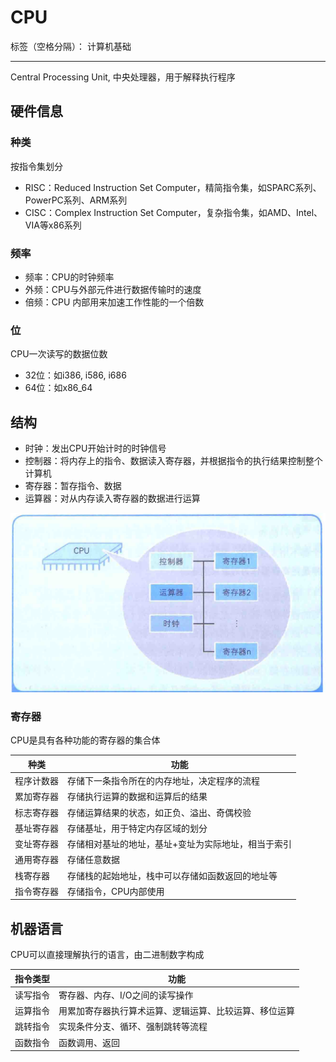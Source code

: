 # CPU

标签（空格分隔）： 计算机基础

---

Central Processing Unit, 中央处理器，用于解释执行程序

## 硬件信息

### 种类

按指令集划分

* RISC：Reduced Instruction Set Computer，精简指令集，如SPARC系列、PowerPC系列、ARM系列
* CISC：Complex Instruction Set Computer，复杂指令集，如AMD、Intel、VIA等x86系列

### 频率

* 频率：CPU的时钟频率
* 外频：CPU与外部元件进行数据传输时的速度
* 倍频：CPU 内部用来加速工作性能的一个倍数

### 位

CPU一次读写的数据位数

* 32位：如i386, i586, i686
* 64位：如x86_64

## 结构

* 时钟：发出CPU开始计时的时钟信号
* 控制器：将内存上的指令、数据读入寄存器，并根据指令的执行结果控制整个计算机
* 寄存器：暂存指令、数据
* 运算器：对从内存读入寄存器的数据进行运算

![CPU组成](https://raw.githubusercontent.com/wchaochao/images/master/gitbook-computer-base/cpu-structure.png)

### 寄存器

CPU是具有各种功能的寄存器的集合体

| 种类 | 功能 |
| --- | --- |
| 程序计数器 | 存储下一条指令所在的内存地址，决定程序的流程 |
| 累加寄存器 | 存储执行运算的数据和运算后的结果 |
| 标志寄存器 | 存储运算结果的状态，如正负、溢出、奇偶校验 |
| 基址寄存器 | 存储基址，用于特定内存区域的划分 |
| 变址寄存器 | 存储相对基址的地址，基址+变址为实际地址，相当于索引 |
| 通用寄存器 | 存储任意数据 |
| 栈寄存器 | 存储栈的起始地址，栈中可以存储如函数返回的地址等 |
| 指令寄存器 | 存储指令，CPU内部使用 |

## 机器语言

CPU可以直接理解执行的语言，由二进制数字构成

| 指令类型 | 功能 |
| --- | --- |
| 读写指令 | 寄存器、内存、I/O之间的读写操作 |
| 运算指令 | 用累加寄存器执行算术运算、逻辑运算、比较运算、移位运算 |
| 跳转指令 | 实现条件分支、循环、强制跳转等流程 |
| 函数指令 | 函数调用、返回 |
